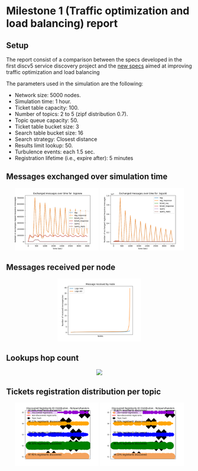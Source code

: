 # Milestone 1 (Traffic optimization and load balancing) report

## Setup
The report consist of a comparison between the specs developed in the first discv5 service discovery project
and the [new specs](doc/specs.md) aimed at improving traffic optimization and load balancing


The parameters used in the simulation are the following:
* Network size: 5000 nodes.
* Simulation time: 1 hour.
* Ticket table capacity: 100.
* Number of topics: 2 to 5 (zipf distribution 0.7).
* Topic queue capacity: 50.
* Ticket table bucket size: 3
* Search table bucket size: 16
* Search strategy: Closest distance
* Results limit lookup: 50.
* Turbulence events: each 1.5 sec.
* Registration lifetime (i.e., expire after): 5 minutes

## Messages exchanged over simulation time

<p align="center">
  <img src="./imgs/message_quantity_logsnew.png" width="45%" />
  <img src="./imgs/message_quantity_logsold.png" width="45%" />
</p>
<!-- ![a](./img/Figure_1.png) | ![a](./img/Figure_3.png) -->


## Messages received per node

<p align="center">
  <img src="./imgs/messages_received2.png" width="45%" />
</p>

## Lookups hop count 

<p align="center">
  <img src="./imgs/lookups_hopcount.png" width="45%" />
</p>

## Tickets registration distribution per topic

<p align="center">
  <img src="./imgs/registrant_distribution_logsnew.png" width="45%" />
  <img src="./imgs/registrant_distribution_logsold.png" width="45%" />
</p>
